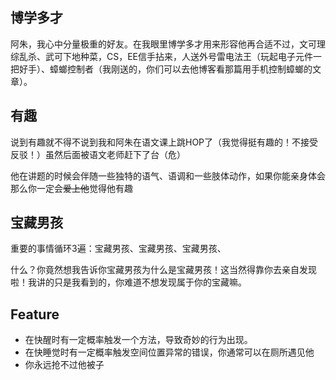 ## 博学多才
阿朱，我心中分量极重的好友。在我眼里博学多才用来形容他再合适不过，文可理综乱杀、武可下地种菜，CS，EE信手拈来，人送外号雷电法王（玩起电子元件一把好手）、蟑螂控制者（我刚送的，你们可以去他博客看那篇用手机控制蟑螂的文章）。

## 有趣

说到有趣就不得不说到我和阿朱在语文课上跳HOP了（我觉得挺有趣的！不接受反驳！）虽然后面被语文老师赶下了台（危）

他在讲题的时候会伴随一些独特的语气、语调和一些肢体动作，如果你能亲身体会那么你一定会~~爱上他~~觉得他有趣

## 宝藏男孩

重要的事情循环3遍：宝藏男孩、宝藏男孩、宝藏男孩、

什么？你竟然想我告诉你宝藏男孩为什么是宝藏男孩！这当然得靠你去亲自发现啦！我讲的只是我看到的，你难道不想发现属于你的宝藏嘛。

## Feature

- 在快醒时有一定概率触发一个方法，导致奇妙的行为出现。
- 在快睡觉时有一定概率触发空间位置异常的错误，你通常可以在厕所遇见他
- 你永远抢不过他被子


